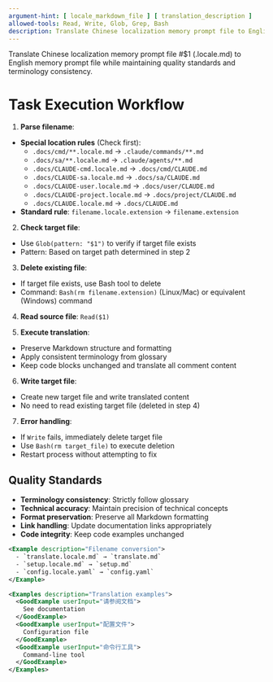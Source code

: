 ```yaml
---
argument-hint: [ locale_markdown_file ] [ translation_description ]
allowed-tools: Read, Write, Glob, Grep, Bash
description: Translate Chinese localization memory prompt file to English memory prompt file while maintaining quality standards and terminology consistency
---
```


Translate Chinese localization memory prompt file #$1 (.locale.md) to English memory prompt file while maintaining quality standards and terminology consistency.

# Task Execution Workflow

1. **Parse filename**:
  - **Special location rules** (Check first):
    - `.docs/cmd/**.locale.md` -> `.claude/commands/**.md`
    - `.docs/sa/**.locale.md` -> `.claude/agents/**.md`
    - `.docs/CLAUDE-cmd.locale.md` -> `.docs/cmd/CLAUDE.md`
    - `.docs/CLAUDE-sa.locale.md` -> `.docs/sa/CLAUDE.md`
    - `.docs/CLAUDE-user.locale.md` -> `.docs/user/CLAUDE.md`
    - `.docs/CLAUDE-project.locale.md` -> `.docs/project/CLAUDE.md`
    - `.docs/CLAUDE.locale.md` -> `.docs/CLAUDE.md`
  - **Standard rule**: `filename.locale.extension` -> `filename.extension`

2. **Check target file**:
  - Use `Glob(pattern: "$1")` to verify if target file exists
  - Pattern: Based on target path determined in step 2

3. **Delete existing file**:
  - If target file exists, use Bash tool to delete
  - Command: `Bash(rm filename.extension)` (Linux/Mac) or equivalent (Windows) command

4. **Read source file**: `Read($1)`

5. **Execute translation**:
  - Preserve Markdown structure and formatting
  - Apply consistent terminology from glossary
  - Keep code blocks unchanged and translate all comment content

6. **Write target file**:
  - Create new target file and write translated content
  - No need to read existing target file (deleted in step 4)

7. **Error handling**:
  - If `Write` fails, immediately delete target file
  - Use `Bash(rm target_file)` to execute deletion
  - Restart process without attempting to fix



## Quality Standards

- **Terminology consistency**: Strictly follow glossary
- **Technical accuracy**: Maintain precision of technical concepts
- **Format preservation**: Preserve all Markdown formatting
- **Link handling**: Update documentation links appropriately
- **Code integrity**: Keep code examples unchanged

```xml
<Example description="Filename conversion">
  - `translate.locale.md` → `translate.md`
  - `setup.locale.md` → `setup.md`
  - `config.locale.yaml` → `config.yaml`
</Example>
```

```xml
<Examples description="Translation examples">
  <GoodExample userInput="请参阅文档">
    See documentation
  </GoodExample>
  <GoodExample userInput="配置文件">
    Configuration file
  </GoodExample>
  <GoodExample userInput="命令行工具">
    Command-line tool
  </GoodExample>
</Examples>
```